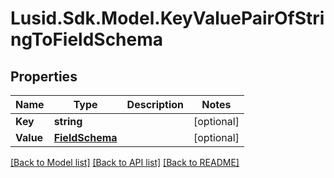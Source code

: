 # Lusid.Sdk.Model.KeyValuePairOfStringToFieldSchema
## Properties

Name | Type | Description | Notes
------------ | ------------- | ------------- | -------------
**Key** | **string** |  | [optional] 
**Value** | [**FieldSchema**](FieldSchema.md) |  | [optional] 

[[Back to Model list]](../README.md#documentation-for-models) [[Back to API list]](../README.md#documentation-for-api-endpoints) [[Back to README]](../README.md)

